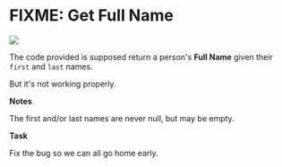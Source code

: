 # FIXME: Get Full Name

![](https://i.imgur.com/ta6gv1i.png?1)

The code provided is supposed return a person's <b>Full Name</b> given their `first` and `last` names.

But it's not working properly.

<b>Notes</b>

The first and/or last names are never null, but may be empty.

<b>Task</b>
  
Fix the bug so we can all go home early.
